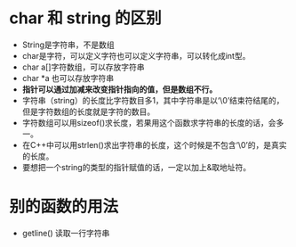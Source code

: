 # char 和 string 的区别

- String是字符串，不是数组
- char是字符，可以定义字符也可以定义字符串，可以转化成int型。
- char a[]字符数组，可以存放字符串
- char *a 也可以存放字符串
- **指针可以通过加减来改变指针指向的值，但是数组不行。**
- 字符串（string）的长度比字符数目多1，其中字符串是以‘\0’结束符结尾的，但是字符数组的长度就是字符的数目。
- 字符数组可以用sizeof()求长度，若果用这个函数求字符串的长度的话，会多一。
- 在C++中可以用strlen()求出字符串的长度，这个时候是不包含‘\0’的，是真实的长度。
- 要想把一个string的类型的指针赋值的话，一定以加上&取地址符。



# 别的函数的用法

- getline() 读取一行字符串